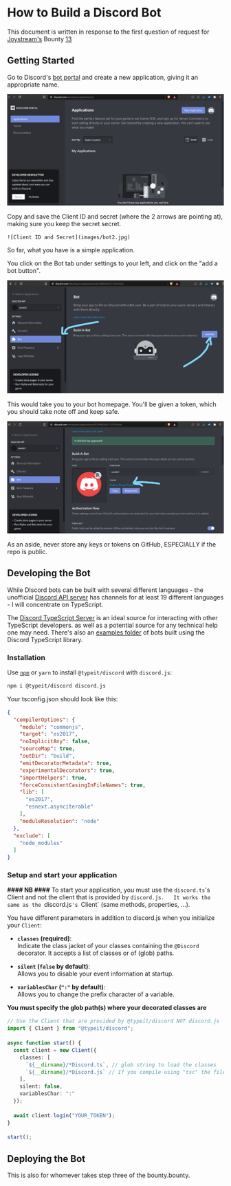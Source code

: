 # How to Build a Discord Bot 

This document is written in response to the first question of request for [Joystream's](joystream.org) Bounty [13](https://github.com/Joystream/community-repo/issues/123)

## Getting Started

Go to Discord's [bot portal](https://discordapp.com/developers/applications/) and create a new application, giving it an appropriate name.


![Discord's application portal](images/bot1.png)


 Copy and save the Client ID and secret (where the 2 arrows are pointing at), making sure you keep the secret secret.


	![Client ID and Secret](images/bot2.jpg)

So far, what you have is a simple application.

You click on the Bot tab under settings to your left, and click on the "add a bot button". 

![Bot's page](images/bot3.jpg)

This would take you to your bot homepage. You'll be given a token, which you should take note off and keep safe. 

 ![Bot's homepage](images/bot4.jpg)

As an aside, never store any keys or tokens on GitHub, ESPECIALLY if the repo is public.


## Developing the Bot

While DIscord bots can be built with several different languages - the unofficial [Discord API  server](https://discord.gg/discord-api) has channels for at least 19 different languages -  I will concentrate on TypeScript.

The [Discord TypeScript Server](https://discord.gg/VDjwu8E) is an ideal source for interacting with other TypeScript developers. as well as a potential source for any technical help one may need. There's also an [examples folder](https://github.com/OwenCalvin/discord.ts/tree/master/examples) of bots built using the Discord TypeScript library.

### Installation
Use [`npm`](https://www.npmjs.com/package/@typeit/discord) or `yarn` to install `@typeit/discord` with `discord.js`:
```sh
npm i @typeit/discord discord.js
```

Your tsconfig.json should look like this:
```json
{
  "compilerOptions": {
    "module": "commonjs",
    "target": "es2017",
    "noImplicitAny": false,
    "sourceMap": true,
    "outDir": "build",
    "emitDecoratorMetadata": true,
    "experimentalDecorators": true,
    "importHelpers": true,
    "forceConsistentCasingInFileNames": true,
    "lib": [
      "es2017",
      "esnext.asynciterable"
    ],
    "moduleResolution": "node"
  },
  "exclude": [
    "node_modules"
  ]
}
```

### Setup and start your application
**#### NB ####**  To start your application, you must use the `discord.ts`'s Client and not the client that is provided by `discord.js.  
It works the same as the `discord.js`'s `Client` (same methods, properties, ...).

You have different parameters in addition to discord.js when you initialize your `Client`:
- **`classes` (required)**:  
Indicate the class jacket of your classes containing the `@Discord` decorator. It accepts a list of classes or of (glob) paths.

- **`silent` (`false` by default)**:  
Allows you to disable your event information at startup.

- **`variablesChar` (`":"` by default)**:  
Allows you to change the prefix character of a variable. 


**You must specify the glob path(s) where your decorated classes are**

```typescript
// Use the Client that are provided by @typeit/discord NOT discord.js
import { Client } from "@typeit/discord";

async function start() {
  const client = new Client({
    classes: [
      `${__dirname}/*Discord.ts`, // glob string to load the classes
      `${__dirname}/*Discord.js` // If you compile using "tsc" the file extension change to .js
    ],
    silent: false,
    variablesChar: ":"
  });

  await client.login("YOUR_TOKEN");
}

start();
```





## Deploying the Bot
This is also for whomever takes step three of the bounty.bounty.